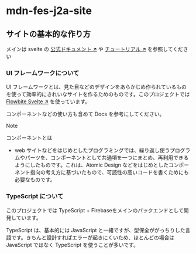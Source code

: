 # mdn-fes-j2a-site

## サイトの基本的な作り方

メインは svelte の [公式ドキュメント ↗︎](https://svelte.jp/docs/introduction) や [チュートリアル ↗︎](https://learn.svelte.jp/tutorial/welcome-to-svelte) を参照してください

### UI フレームワークについて

UI フレームワークとは、見た目などのデザインをあらかじめ作られているものを使って効率的にきれいなサイトを作るためのものです。このプロジェクトでは [Flowbite Svelte ↗︎](https://flowbite-svelte.com/) を使っています。

コンポーネントなどの使い方も含めて Docs を参考にしてください。

> [!NOTE]
> コンポーネントとは
> - web サイトなどをはじめとしたプログラミングでは、繰り返し使うプログラムやパーツを、コンポーネントとして共通項を一つにまとめ、再利用できるようにしたものです。これは、Atomic Design などをはじめとしたコンポーネント指向の考え方に基づいたもので、可読性の高いコードを書くためにも必要なものです。

### TypeScript について

このプロジェクトでは TypeScript + Firebaseをメインのバックエンドとして開発しています。

TypeScript は、基本的には JavaScript と一緒ですが、型保全ががっちりした言語です。きちんと設計すればエラーが起きにくいため、ほとんどの場合は JavaScript ではなく TypeScript を使うことが多いです。
